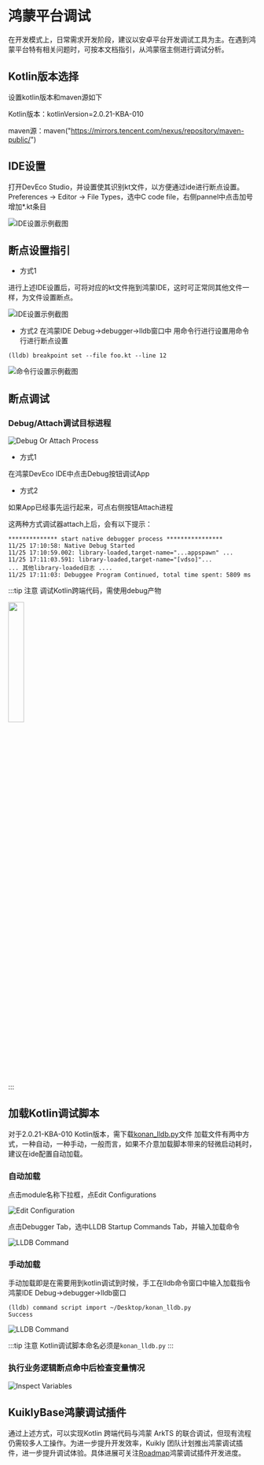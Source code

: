 # 鸿蒙平台调试

在开发模式上，日常需求开发阶段，建议以安卓平台开发调试工具为主。在遇到鸿蒙平台特有相关问题时，可按本文档指引，从鸿蒙宿主侧进行调试分析。

## Kotlin版本选择

设置kotlin版本和maven源如下

Kotlin版本：kotlinVersion=2.0.21-KBA-010

maven源：maven("https://mirrors.tencent.com/nexus/repository/maven-public/")


## IDE设置

打开DevEco Studio，并设置使其识别kt文件，以方便通过ide进行断点设置。
Preferences -> Editor -> File Types，选中C code file，右侧pannel中点击加号增加*.kt条目

![IDE设置示例截图](./img/ohos-debug-ide-setting.png)


## 断点设置指引

* 方式1

进行上述IDE设置后，可将对应的kt文件拖到鸿蒙IDE，这时可正常同其他文件一样，为文件设置断点。

![IDE设置示例截图](./img/ohos-debug-breakpoint-1.png)

* 方式2
在鸿蒙IDE Debug->debugger->lldb窗口中 用命令行进行设置用命令行进行断点设置

``` shell
(lldb) breakpoint set --file foo.kt --line 12
```
![命令行设置示例截图](./img/ohos-debug-breakpoint-2.png)

## 断点调试

### Debug/Attach调试目标进程

![Debug Or Attach Process](./img/ohos-debug-attach.png)
* 方式1

在鸿蒙DevEco IDE中点击Debug按钮调试App

* 方式2

如果App已经事先运行起来，可点右侧按钮Attach进程

这两种方式调试器attach上后，会有以下提示：

``` log
************** start native debugger process ****************
11/25 17:10:58: Native Debug Started
11/25 17:10:59.002: library-loaded,target-name="...appspawn" ...
11/25 17:11:03.591: library-loaded,target-name="[vdso]"...
... 其他library-loaded日志 ....
11/25 17:11:03: Debuggee Program Continued, total time spent: 5809 ms
```
:::tip 注意
调试Kotlin跨端代码，需使用debug产物
<div>
<img src="./img/so_dir.png" width="25%">
</div>
:::

## 加载Kotlin调试脚本
对于2.0.21-KBA-010 Kotlin版本，需下载[konan_lldb.py](https://vfiles.gtimg.cn/wuji_dashboard/xy/starter/2a6c8dff.py)文件
加载文件有两中方式，一种自动，一种手动，一般而言，如果不介意加载脚本带来的轻微启动耗时，建议在ide配置自动加载。

### 自动加载

点击module名称下拉框，点Edit Configurations

![Edit Configuration](./img/ohos-debug-edit-config.png)

点击Debugger Tab，选中LLDB Startup Commands Tab，并输入加载命令

![LLDB Command](./img/ohos-debug-lldb-command.png)


### 手动加载
手动加载即是在需要用到kotlin调试到时候，手工在lldb命令窗口中输入加载指令
鸿蒙IDE Debug->debugger->lldb窗口

``` shell
(lldb) command script import ~/Desktop/konan_lldb.py
Success
```
![LLDB Command](./img/ohos-lldb-commond.png)

:::tip 注意
Kotlin调试脚本命名必须是``konan_lldb.py``
:::

### 执行业务逻辑断点命中后检查变量情况

![Inspect Variables](./img/ohos-debug-inspect.png)

## KuiklyBase鸿蒙调试插件
通过上述方式，可以实现Kotlin 跨端代码与鸿蒙 ArkTS 的联合调试，但现有流程仍需较多人工操作。为进一步提升开发效率，Kuikly 团队计划推出鸿蒙调试插件，进一步提升调试体验。具体进展可关注[Roadmap](../Blog/roadmap2025.md)鸿蒙调试插件开发进度。
